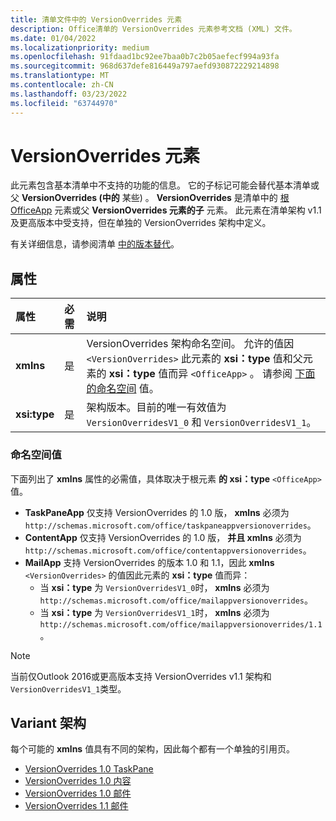 ```yaml
---
title: 清单文件中的 VersionOverrides 元素
description: Office清单的 VersionOverrides 元素参考文档 (XML) 文件。
ms.date: 01/04/2022
ms.localizationpriority: medium
ms.openlocfilehash: 91fdaad1bc92ee7baa0b7c2b05aefecf994a93fa
ms.sourcegitcommit: 968d637defe816449a797aefd930872229214898
ms.translationtype: MT
ms.contentlocale: zh-CN
ms.lasthandoff: 03/23/2022
ms.locfileid: "63744970"
---
```

# <a name="versionoverrides-element"></a>VersionOverrides 元素

此元素包含基本清单中不支持的功能的信息。 它的子标记可能会替代基本清单或父 **VersionOverrides (中的** 某些) 。 **VersionOverrides** 是清单中的 [根 OfficeApp](officeapp.md) 元素或父 **VersionOverrides 元素的子** 元素。 此元素在清单架构 v1.1 及更高版本中受支持，但在单独的 VersionOverrides 架构中定义。

有关详细信息，请参阅清单 [中的版本替代](../../develop/add-in-manifests.md#version-overrides-in-the-manifest)。

## <a name="attributes"></a>属性

|  属性  |  必需  |  说明  |
|:-----|:-----|:-----|
|  **xmlns**       |  是  |  VersionOverrides 架构命名空间。 允许的值因 `<VersionOverrides>` 此元素的 **xsi：type** 值和父元素的 **xsi：type** 值而异 `<OfficeApp>` 。 请参阅 [下面的命名空间](#namespace-values) 值。|
|  **xsi:type**  |  是  | 架构版本。目前的唯一有效值为 `VersionOverridesV1_0` 和 `VersionOverridesV1_1`。 |

### <a name="namespace-values"></a>命名空间值

下面列出了 **xmlns** 属性的必需值，具体取决于根元素 **的 xsi：type** `<OfficeApp>` 值。

- **TaskPaneApp** 仅支持 VersionOverrides 的 1.0 版， **xmlns** 必须为 `http://schemas.microsoft.com/office/taskpaneappversionoverrides`。
- **ContentApp** 仅支持 VersionOverrides 的 1.0 版， **并且 xmlns** 必须为 `http://schemas.microsoft.com/office/contentappversionoverrides`。
- **MailApp** 支持 VersionOverrides 的版本 1.0 和 1.1，因此 **xmlns** `<VersionOverrides>` 的值因此元素的 **xsi：type** 值而异：
  - 当 **xsi：type** 为 `VersionOverridesV1_0`时， **xmlns** 必须为 `http://schemas.microsoft.com/office/mailappversionoverrides`。
  - 当 **xsi：type** 为 `VersionOverridesV1_1`时， **xmlns** 必须为 `http://schemas.microsoft.com/office/mailappversionoverrides/1.1`。

> [!NOTE]
> 当前仅Outlook 2016或更高版本支持 VersionOverrides v1.1 架构和`VersionOverridesV1_1`类型。

## <a name="variant-schemas"></a>Variant 架构

每个可能的 **xmlns** 值具有不同的架构，因此每个都有一个单独的引用页。

- [VersionOverrides 1.0 TaskPane](versionoverrides-1-0-taskpane.md)
- [VersionOverrides 1.0 内容](versionoverrides-1-0-content.md)
- [VersionOverrides 1.0 邮件](versionoverrides-1-0-mail.md)
- [VersionOverrides 1.1 邮件](versionoverrides-1-1-mail.md)
